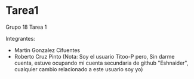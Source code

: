 # Tarea1

Grupo 18 Tarea 1

Integrantes:
 - Martin Gonzalez Cifuentes
 - Roberto Cruz Pinto (Nota: Soy el usuario Titoo-P pero, Sin darme cuenta, estuve ocupando mi cuenta secundaria de github "Eshnaider", cualquier cambio relacionado a este usuario soy yo)

